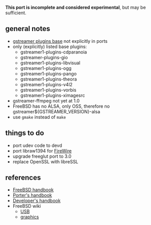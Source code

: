 **This port is incomplete and considered experimental**, but may be sufficient.

general notes
-------------
* [gstreamer plugins base]( http://gstreamer.freedesktop.org/data/doc/gstreamer/head/gst-plugins-base-plugins/html/) not explicitly in ports
* only (explicitly) listed base plugins:
  * gstreamer1-plugins-cdparanoia
  * gstreamer-plugins-gio
  * gstreamer1-plugins-libvisual
  * gstreamer1-plugins-ogg
  * gstreamer1-plugins-pango
  * gstreamer1-plugins-theora
  * gstreamer1-plugins-v4l2
  * gstreamer1-plugins-vorbis
  * gstreamer1-plugins-ximagesrc
* gstreamer-ffmpeg not yet at 1.0
* FreeBSD has no ALSA, only OSS, therefore no gstreamer${GSTREAMER_VERSION}-alsa
* use `gmake` instead of `make`


things to do
------------
* port udev code to devd
* port libraw1394 for [FireWire](https://wiki.freebsd.org/FireWire)
* upgrade freeglut port to 3.0
* replace OpenSSL with libreSSL


references
----------
* [FreeBSD handbook](https://www.freebsd.org/doc/en_US.ISO8859-1/books/handbook/)
* [Porter's handbook](https://www.freebsd.org/doc/en_US.ISO8859-1/books/porters-handbook)
* [Developer's handbook](https://www.freebsd.org/doc/en_US.ISO8859-1/books/developers-handbook)
* FreeBSD wiki
  * [USB](https://wiki.freebsd.org/USB)
  * [graphics](https://wiki.freebsd.org/Graphics)
